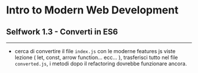 # Intro to Modern Web Development

## Selfwork 1.3 - Converti in ES6

---

* cerca di convertire il file `index.js` con le moderne features js viste lezione ( let, const, arrow function… ecc… ), trasferisci tutto nel file `converted.js`, i metodi dopo il refactoring dovrebbe funzionare ancora.
